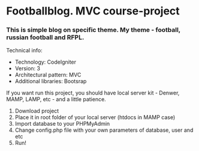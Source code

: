 # Footballblog. MVC course-project

### This is simple blog on specific theme. My theme - football, russian football and RFPL.

Technical info:
- Technology: CodeIgniter
- Version: 3
- Architectural pattern: MVC
- Additional libraries: Bootsrap

If you want run this project, you should have local server kit - Denwer, MAMP, LAMP, etc - and a little patience.
1. Download project
2. Place it in root folder of your local server (htdocs in MAMP case)
3. Import database to your PHPMyAdmin
4. Change config.php file with your own parameters of database, user and etc
5. Run!

